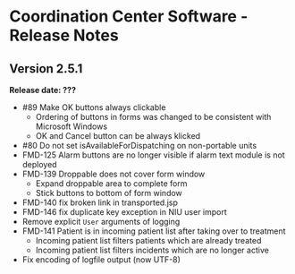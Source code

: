 # Coordination Center Software - Release Notes

## Version 2.5.1

**Release date: ???**

* \#89 Make OK buttons always clickable
  - Ordering of buttons in forms was changed to be consistent with Microsoft Windows
  - OK and Cancel button can be always klicked
* \#80 Do not set isAvailableForDispatching on non-portable units
* FMD-125 Alarm buttons are no longer visible if alarm text module is not deployed
* FMD-139 Droppable does not cover form window
  - Expand droppable area to complete form
  - Stick buttons to bottom of form window
* FMD-140 fix broken link in transported.jsp
* FMD-146 fix duplicate key exception in NIU user import
* Remove explicit `User` arguments of logging
* FMD-141 Patient is in incoming patient list after taking over to treatment
  * Incoming patient list filters patients which are already treated
  * Incoming patient list filters incidents which are no longer active
* Fix encoding of logfile output (now UTF-8)
